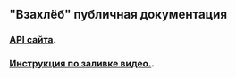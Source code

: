 ## "Взахлёб" публичная документация

### [API сайта](API-zahleb.md).
### [Инструкция по заливке видео.](videoabout.md).
